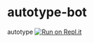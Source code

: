 # autotype-bot
autotype
[![Run on Repl.it](https://repl.it/badge/github/DouglasDiaz/autotype-bot)](https://repl.it/github/DouglasDiaz/autotype-bot)
